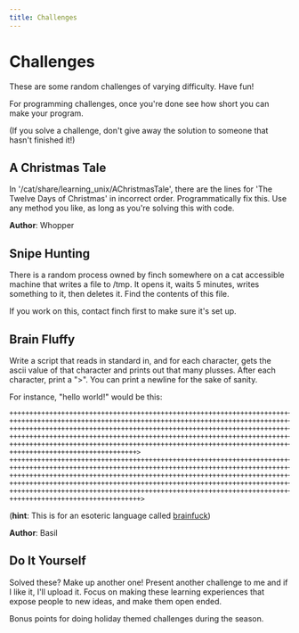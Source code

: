 ```yaml
---
title: Challenges
---
```


Challenges
==========

These are some random challenges of varying difficulty. Have fun!

For programming challenges, once you're done see how short you can make your program.

(If you solve a challenge, don't give away the solution to someone that hasn't
finished it!)

A Christmas Tale
----------------

In '/cat/share/learning\_unix/AChristmasTale', there are the lines for 
'The Twelve Days of Christmas' in incorrect order. Programmatically fix this.
Use any method you like, as long as you're solving this with code.

**Author**: Whopper

Snipe Hunting
-------------

There is a random process owned by finch somewhere on a cat accessible machine
that writes a file to /tmp. It opens it, waits 5 minutes, writes something to
it, then deletes it. Find the contents of this file.

If you work on this, contact finch first to make sure it's set up.

Brain Fluffy
------------

Write a script that reads in standard in, and for each character, gets the
ascii value of that character and prints out that many plusses. After each
character, print a ">". You can print a newline for the sake of sanity.

For instance, "hello world!" would be this:

    ++++++++++++++++++++++++++++++++++++++++++++++++++++++++++++++++++++++++++++++++++++++++++++++++++++++++>
    +++++++++++++++++++++++++++++++++++++++++++++++++++++++++++++++++++++++++++++++++++++++++++++++++++++>
    ++++++++++++++++++++++++++++++++++++++++++++++++++++++++++++++++++++++++++++++++++++++++++++++++++++++++++++>
    ++++++++++++++++++++++++++++++++++++++++++++++++++++++++++++++++++++++++++++++++++++++++++++++++++++++++++++>
    +++++++++++++++++++++++++++++++++++++++++++++++++++++++++++++++++++++++++++++++++++++++++++++++++++++++++++++++>
    ++++++++++++++++++++++++++++++++>
    +++++++++++++++++++++++++++++++++++++++++++++++++++++++++++++++++++++++++++++++++++++++++++++++++++++++++++++++++++++++>
    +++++++++++++++++++++++++++++++++++++++++++++++++++++++++++++++++++++++++++++++++++++++++++++++++++++++++++++++>
    ++++++++++++++++++++++++++++++++++++++++++++++++++++++++++++++++++++++++++++++++++++++++++++++++++++++++++++++++++>
    ++++++++++++++++++++++++++++++++++++++++++++++++++++++++++++++++++++++++++++++++++++++++++++++++++++++++++++>
    ++++++++++++++++++++++++++++++++++++++++++++++++++++++++++++++++++++++++++++++++++++++++++++++++++++>
    +++++++++++++++++++++++++++++++++>

(**hint**: This is for an esoteric language called [brainfuck](http://en.wikipedia.org/wiki/Brainfuck))

**Author**: Basil

Do It Yourself
--------------

Solved these? Make up another one! Present another challenge to me and if I
like it, I'll upload it. Focus on making these learning experiences that expose
people to new ideas, and make them open ended.

Bonus points for doing holiday themed challenges during the season.
